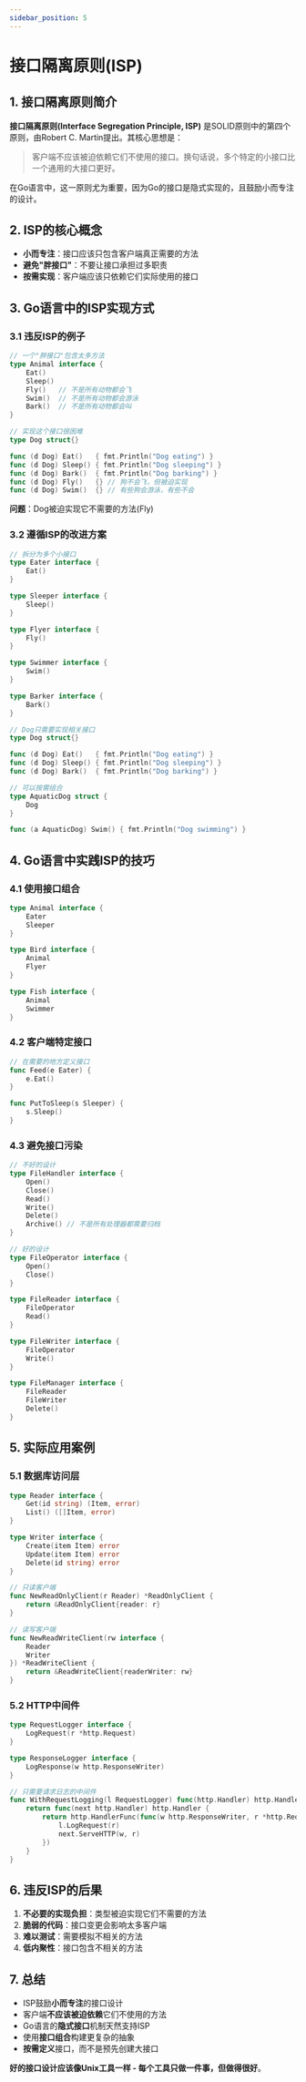 ```yaml
---
sidebar_position: 5
---
```


# 接口隔离原则(ISP)

## 1. 接口隔离原则简介

**接口隔离原则(Interface Segregation Principle, ISP)** 是SOLID原则中的第四个原则，由Robert C. Martin提出。其核心思想是：

> 客户端不应该被迫依赖它们不使用的接口。换句话说，多个特定的小接口比一个通用的大接口更好。

在Go语言中，这一原则尤为重要，因为Go的接口是隐式实现的，且鼓励小而专注的设计。

## 2. ISP的核心概念

- **小而专注**：接口应该只包含客户端真正需要的方法
- **避免"胖接口"**：不要让接口承担过多职责
- **按需实现**：客户端应该只依赖它们实际使用的接口

## 3. Go语言中的ISP实现方式

### 3.1 违反ISP的例子

```go
// 一个"胖接口"包含太多方法
type Animal interface {
    Eat()
    Sleep()
    Fly()   // 不是所有动物都会飞
    Swim()  // 不是所有动物都会游泳
    Bark()  // 不是所有动物都会叫
}

// 实现这个接口很困难
type Dog struct{}

func (d Dog) Eat()   { fmt.Println("Dog eating") }
func (d Dog) Sleep() { fmt.Println("Dog sleeping") }
func (d Dog) Bark()  { fmt.Println("Dog barking") }
func (d Dog) Fly()   {} // 狗不会飞，但被迫实现
func (d Dog) Swim()  {} // 有些狗会游泳，有些不会
```

**问题**：Dog被迫实现它不需要的方法(Fly)

### 3.2 遵循ISP的改进方案

```go
// 拆分为多个小接口
type Eater interface {
    Eat()
}

type Sleeper interface {
    Sleep()
}

type Flyer interface {
    Fly()
}

type Swimmer interface {
    Swim()
}

type Barker interface {
    Bark()
}

// Dog只需要实现相关接口
type Dog struct{}

func (d Dog) Eat()   { fmt.Println("Dog eating") }
func (d Dog) Sleep() { fmt.Println("Dog sleeping") }
func (d Dog) Bark()  { fmt.Println("Dog barking") }

// 可以按需组合
type AquaticDog struct {
    Dog
}

func (a AquaticDog) Swim() { fmt.Println("Dog swimming") }
```

## 4. Go语言中实践ISP的技巧

### 4.1 使用接口组合

```go
type Animal interface {
    Eater
    Sleeper
}

type Bird interface {
    Animal
    Flyer
}

type Fish interface {
    Animal
    Swimmer
}
```

### 4.2 客户端特定接口

```go
// 在需要的地方定义接口
func Feed(e Eater) {
    e.Eat()
}

func PutToSleep(s Sleeper) {
    s.Sleep()
}
```

### 4.3 避免接口污染

```go
// 不好的设计
type FileHandler interface {
    Open()
    Close()
    Read()
    Write()
    Delete()
    Archive() // 不是所有处理器都需要归档
}

// 好的设计
type FileOperator interface {
    Open()
    Close()
}

type FileReader interface {
    FileOperator
    Read()
}

type FileWriter interface {
    FileOperator
    Write()
}

type FileManager interface {
    FileReader
    FileWriter
    Delete()
}
```

## 5. 实际应用案例

### 5.1 数据库访问层

```go
type Reader interface {
    Get(id string) (Item, error)
    List() ([]Item, error)
}

type Writer interface {
    Create(item Item) error
    Update(item Item) error
    Delete(id string) error
}

// 只读客户端
func NewReadOnlyClient(r Reader) *ReadOnlyClient {
    return &ReadOnlyClient{reader: r}
}

// 读写客户端
func NewReadWriteClient(rw interface {
    Reader
    Writer
}) *ReadWriteClient {
    return &ReadWriteClient{readerWriter: rw}
}
```

### 5.2 HTTP中间件

```go
type RequestLogger interface {
    LogRequest(r *http.Request)
}

type ResponseLogger interface {
    LogResponse(w http.ResponseWriter)
}

// 只需要请求日志的中间件
func WithRequestLogging(l RequestLogger) func(http.Handler) http.Handler {
    return func(next http.Handler) http.Handler {
        return http.HandlerFunc(func(w http.ResponseWriter, r *http.Request) {
            l.LogRequest(r)
            next.ServeHTTP(w, r)
        })
    }
}
```

## 6. 违反ISP的后果

1. **不必要的实现负担**：类型被迫实现它们不需要的方法
2. **脆弱的代码**：接口变更会影响太多客户端
3. **难以测试**：需要模拟不相关的方法
4. **低内聚性**：接口包含不相关的方法

## 7. 总结

- ISP鼓励**小而专注**的接口设计
- 客户端**不应该被迫依赖**它们不使用的方法
- Go语言的**隐式接口**机制天然支持ISP
- 使用**接口组合**构建更复杂的抽象
- **按需定义**接口，而不是预先创建大接口

**好的接口设计应该像Unix工具一样 - 每个工具只做一件事，但做得很好**。
